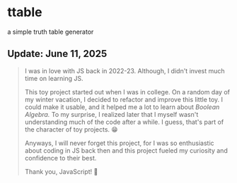 # ttable
a simple truth table generator

## Update: June 11, 2025

> I was in love with JS back in 2022-23.
> Although, I didn't invest much time on learning JS.
> 
> This toy project started out when I was in college.
> On a random day of my winter vacation, I decided to
> refactor and improve this little toy.
> I could make it usable, and it helped me a lot
> to learn about _Boolean Algebra._
> To my surprise, I realized later that I myself
> wasn't understanding much of the code after a while.
> I guess, that's part of the character of toy projects. 😁
> 
> Anyways, I will never forget this project,
> for I was so enthusiastic about coding in JS back then
> and this project fueled my curiosity and confidence to their best.
>
> Thank you, JavaScript! 🥰
